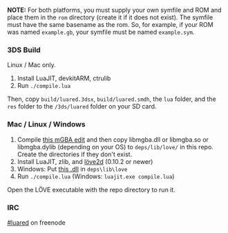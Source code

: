 **NOTE:** For both platforms, you must supply your own symfile and ROM and place them in the `rom` directory (create it if it does not exist). The symfile must have the same basename as the rom. So, for example, if your ROM was named `example.gb`, your symfile must be named `example.sym`.

### 3DS Build

Linux / Mac only.

1. Install LuaJIT, devkitARM, ctrulib
2. Run `./compile.lua`

Then, copy `build/luared.3dsx`, `build/luared.smdh`, the `lua` folder, and the `res` folder to the `/3ds/luared` folder on your SD card.

### Mac / Linux / Windows

1. Compile [this mGBA edit](https://github.com/N64N64/mgba) and then copy libmgba.dll or libmgba.so or libmgba.dylib (depending on your OS) to `deps/lib/love/` in this repo. Create the directories if they don't exist.
2. Install LuaJIT, zlib, and [löve2d](https://love2d.org/) (0.10.2 or newer)
3. Windows: Put [this .dll](https://github.com/N64N64/mgba/releases/download/1/freetype6.dll) in `deps\lib\love`
4. Run `./compile.lua` (Windows: `luajit.exe compile.lua`)

Open the LÖVE executable with the repo directory to run it.

### IRC

[#luared](https://kiwiirc.com/client/irc.freenode.net?channel=#luared) on freenode
